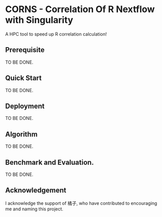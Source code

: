 # CORNS - Correlation Of R Nextflow with Singularity
A HPC tool to speed up R correlation calculation!

## Prerequisite
TO BE DONE.

## Quick Start
TO BE DONE.

## Deployment
TO BE DONE.

## Algorithm
TO BE DONE.

## Benchmark and Evaluation.
TO BE DONE.

## Acknowledgement
I acknowledge the support of 橘子, who have contributed to encouraging me and naming this project.
